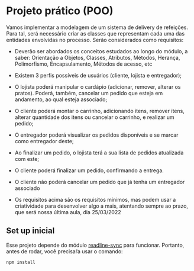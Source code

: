 # Projeto prático (POO)

Vamos implementar a modelagem de um sistema de delivery de refeições. Para tal, será necessário criar as classes que representam cada uma das entidades envolvidas no processo.
Serão considerados como requisitos:

- Deverão ser abordados os conceitos estudados ao longo do módulo, a saber: Orientação a Objetos, Classes, Atributos, Métodos, Herança, Polimorfismo, Encapsulamento, Métodos de acesso, etc

- Existem 3 perfis possíveis de usuários (cliente, lojista e entregador);

- O lojista poderá manipular o cardápio (adicionar, remover, alterar os pratos). Poderá, também, cancelar um pedido que esteja em andamento, ao qual esteja associado;

- O cliente poderá montar o carrinho, adicionando itens, remover itens, alterar quantidade dos itens ou cancelar o carrinho, e realizar um pedido;

- O entregador poderá visualizar os pedidos disponíveis e se marcar como entregador deste;

- Ao finalizar um pedido, o lojista terá a sua lista de pedidos atualizada com este;

- O cliente poderá finalizar um pedido, confirmando a entrega.

- O cliente não poderá cancelar um pedido que já tenha um entregador associado

- Os requisitos acima são os requisitos mínimos, mas podem usar a criatividade para desenvolver algo a mais, atentando sempre ao prazo, que será nossa última aula, dia 25/03/2022

## Set up inicial

Esse projeto depende do módulo [readline-sync](https://www.npmjs.com/package/readline-sync) para funcionar. Portanto, antes de rodar, você precisaŕa usar o comando:

```
npm install
```
